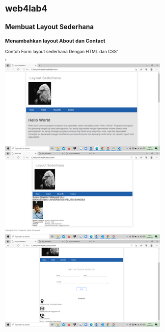 # web4lab4
## Membuat Layout Sederhana

### Menambahkan layout About dan Contact
Contoh Form layout sederhana Dengan HTML dan CSS'<p>'
![Gambar](screenshot/free.png)
![Gambar](screenshot/cree.png)
![Gambar](screenshot/dree.png)